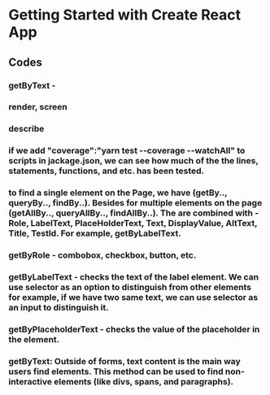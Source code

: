 # Getting Started with Create React App



## Codes

### getByText - 

### render, screen

### describe

### if we add "coverage":"yarn test --coverage --watchAll" to scripts in jackage.json, we can see how much of the the lines, statements, functions, and etc. has been tested. 


### to find a single element on the Page, we have (getBy.., queryBy.., findBy..). Besides for multiple elements on the page (getAllBy.., queryAllBy.., findAllBy..). The are combined with - Role, LabelText, PlaceHolderText, Text, DisplayValue, AltText, Title, TestId. For example, getByLabelText.

### getByRole - combobox, checkbox, button, etc.

### getByLabelText - checks the text of the label element. We can use selector as an option to distinguish from other elements for example, if we have two same text, we can use selector as an input to distinguish it.

### getByPlaceholderText - checks the value of the placeholder in the element.


### getByText: Outside of forms, text content is the main way users find elements. This method can be used to find non-interactive elements (like divs, spans, and paragraphs).